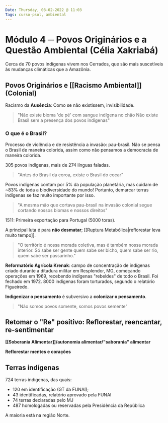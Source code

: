 ```yaml
---
Date: Thursday, 03-02-2022 @ 11:03
Tags: curso-psol, ambiental
---
```

# Módulo 4 ─ Povos Originários e a Questão Ambiental (Célia Xakriabá)
Cerca de 70 povos indígenas vivem nos Cerrados, que são mais suscetíveis às mudanças climáticas que a Amazônia.

## Povos Originários e [[Racismo Ambiental]] (Colonial)
Racismo da **Ausência**: Como se não existissem, invisibilidade.

> "Não existe bioma 'de pé' com sangue indígena no chão
Não existe Brasil sem a presença dos povos indígenas"

### O que é o Brasil?
Processo de violência e de resistência a invasão: pau-brasil. Não se pensa o Brasil de maneira colorida, assim como não pensamos a democracia de maneira colorida.

305 povos indígenas, mais de 274 línguas faladas. 

> "Antes do Brasil da coroa, existe o Brasil do cocar"

Povos indígenas contam por 5% da população planetária, mas cuidam de ~83% de toda a biodiversidade do mundo! Portanto, demarcar terras indígenas se faz muito importante por isso. 

> "A mesma mão que cortava pau-brasil na invasão colonial segue cortando nossos biomas e nossos direitos"

1511: Primeira exportação para Portugal (5000 toras). 

A principal luta é para **não desmatar**; [[Ruptura Metabólica|reflorestar leva muito tempo]]. 

> "O território é nossa morada coletiva, mas é também nossa morada interior.
> Só sabe ser gente quem sabe ser bicho, quem sabe ser rio, quem sabe ser passarinho."

**Reformatório Agrícola Krenak**: campo de concentração de indígenas criado durante a ditadura militar em Resplendor, MG, começando operações em 1969, recebendo indígenas "rebeldes" de todo o Brasil. Foi fechado em 1972. 8000 indígenas foram torturados, segundo o relatório Figueiredo.

**Indigenizar o pensamento** é subversivo a **colonizar o pensamento**. 

> "Não somos povos somente, somos povos semente"

## Retomar o "Re" positivo: Reflorestar, reencantar, re-sentimentar
**[[Soberania Alimentar]]/autonomia alimentar/"saborania" alimentar**

**Reflorestar mentes e corações**

## Terras indígenas
724 terras indígenas, das quais:
- 120 em identificação (GT da FUNAI);
- 43 identificadas, relatório aprovado pela FUNAI
- 74 terras declaradas pelo MJ
- 487 homologadas ou reservadas pela Presidência da República 

A maioria está na região Norte. 